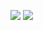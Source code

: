 ![ ](https://media.discordapp.net/attachments/1177363779001008311/1326381940621705267/dc8f9e18ca4c55bf06e524de728d3595.jpg?ex=677f38f1&is=677de771&hm=81f24ff3ac4e09a7f8069ade3c20f619397ce7d638cd9b269262c44105f74a15&)
![ ](https://rentry.co/monodiv)
<!--
**zombiert/zombiert** is a ✨ _special_ ✨ repository because its `README.md` (this file) appears on your GitHub profile.

Here are some ideas to get you started:

- 🔭 I’m currently working on ...
- 🌱 I’m currently learning ...
- 👯 I’m looking to collaborate on ...
- 🤔 I’m looking for help with ...
- 💬 Ask me about ...
- 📫 How to reach me: ...
- 😄 Pronouns: ...
- ⚡ Fun fact: ...
-->
